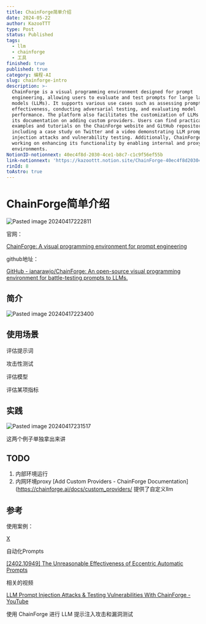 ```yaml
---
title: ChainForge简单介绍
date: 2024-05-22
author: KazooTTT
type: Post
status: Published
tags:
  - llm
  - chainforge
  - 工具
finished: true
published: true
category: 编程-AI
slug: chainforge-intro
description: >-
  ChainForge is a visual programming environment designed for prompt
  engineering, allowing users to evaluate and test prompts for large language
  models (LLMs). It supports various use cases such as assessing prompt
  effectiveness, conducting adversarial testing, and evaluating model
  performance. The platform also facilitates the customization of LLMs through
  its documentation on adding custom providers. Users can find practical
  examples and tutorials on the ChainForge website and GitHub repository,
  including a case study on Twitter and a video demonstrating LLM prompt
  injection attacks and vulnerability testing. Additionally, ChainForge is
  working on enhancing its functionality by enabling internal and proxy network
  environments.
NotionID-notionnext: 40ec4f8d-2030-4ce1-b8c7-c1c9f56ef55b
link-notionnext: 'https://kazoottt.notion.site/ChainForge-40ec4f8d20304ce1b8c7c1c9f56ef55b'
rinId: 8
toAstro: true
---
```


# ChainForge简单介绍

![Pasted image 20240417222811](https://pictures.kazoottt.top/2024/05/20240522-c31876b89dcb822e411af1ef7992eb49.png)

官网：

[ChainForge: A visual programming environment for prompt engineering](https://chainforge.ai/)

github地址：

[GitHub - ianarawjo/ChainForge: An open-source visual programming environment for battle-testing prompts to LLMs.](https://github.com/ianarawjo/ChainForge)

## 简介

![Pasted image 20240417223400](https://pictures.kazoottt.top/2024/05/20240522-a9e96bff073602718c11943e61bcf758.png)

## 使用场景

评估提示词

攻击性测试

评估模型

评估某项指标

## 实践

![Pasted image 20240417231517](https://pictures.kazoottt.top/2024/05/20240522-5fea389ac9bca4a43c076dc442d374e6.png)

这两个例子单独拿出来讲

## TODO

1. 内部环境运行
2. 内网环境proxy [Add Custom Providers - ChainForge Documentation](<https://chainforge.ai/docs/custom_providers/> 提供了自定义llm

## 参考

使用案例：

[X](https://twitter.com/9hills/status/1772467763165958602)

自动化Prompts

[\[2402.10949\] The Unreasonable Effectiveness of Eccentric Automatic Prompts](https://arxiv.org/abs/2402.10949)

相关的视频

[LLM Prompt Injection Attacks & Testing Vulnerabilities With ChainForge - YouTube](https://www.youtube.com/watch?v=x1_uEnoxvNs)

使用 ChainForge 进行 LLM 提示注入攻击和漏洞测试
